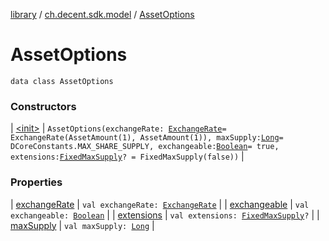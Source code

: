 [library](../../index.md) / [ch.decent.sdk.model](../index.md) / [AssetOptions](./index.md)

# AssetOptions

`data class AssetOptions`

### Constructors

| [&lt;init&gt;](-init-.md) | `AssetOptions(exchangeRate: `[`ExchangeRate`](../-exchange-rate/index.md)` = ExchangeRate(AssetAmount(1), AssetAmount(1)), maxSupply: `[`Long`](https://kotlinlang.org/api/latest/jvm/stdlib/kotlin/-long/index.html)` = DCoreConstants.MAX_SHARE_SUPPLY, exchangeable: `[`Boolean`](https://kotlinlang.org/api/latest/jvm/stdlib/kotlin/-boolean/index.html)` = true, extensions: `[`FixedMaxSupply`](../-fixed-max-supply/index.md)`? = FixedMaxSupply(false))` |

### Properties

| [exchangeRate](exchange-rate.md) | `val exchangeRate: `[`ExchangeRate`](../-exchange-rate/index.md) |
| [exchangeable](exchangeable.md) | `val exchangeable: `[`Boolean`](https://kotlinlang.org/api/latest/jvm/stdlib/kotlin/-boolean/index.html) |
| [extensions](extensions.md) | `val extensions: `[`FixedMaxSupply`](../-fixed-max-supply/index.md)`?` |
| [maxSupply](max-supply.md) | `val maxSupply: `[`Long`](https://kotlinlang.org/api/latest/jvm/stdlib/kotlin/-long/index.html) |

